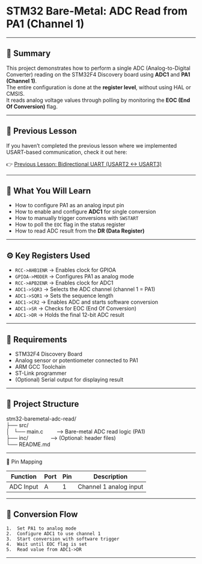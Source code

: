 # STM32 Bare-Metal: ADC Read from PA1 (Channel 1)

---

## 📌 Summary

This project demonstrates how to perform a single ADC (Analog-to-Digital Converter) reading on the STM32F4 Discovery board using **ADC1** and **PA1 (Channel 1)**.  
The entire configuration is done at the **register level**, without using HAL or CMSIS.  
It reads analog voltage values through polling by monitoring the **EOC (End Of Conversion)** flag.

---

## 🔁 Previous Lesson

If you haven’t completed the previous lesson where we implemented USART-based communication, check it out here:

👉 [Previous Lesson: Bidirectional UART (USART2 <-> USART3)](https://github.com/iek2443/stm32-baremetal-uart-bidirectional)

---

## 🧠 What You Will Learn

- How to configure PA1 as an analog input pin
- How to enable and configure **ADC1** for single conversion
- How to manually trigger conversions with `SWSTART`
- How to poll the `EOC` flag in the status register
- How to read ADC result from the **DR (Data Register)**

---

## ⚙️ Key Registers Used

- `RCC->AHB1ENR` → Enables clock for GPIOA
- `GPIOA->MODER` → Configures PA1 as analog mode
- `RCC->APB2ENR` → Enables clock for ADC1
- `ADC1->SQR3`   → Selects the ADC channel (channel 1 = PA1)
- `ADC1->SQR1`   → Sets the sequence length
- `ADC1->CR2`    → Enables ADC and starts software conversion
- `ADC1->SR`     → Checks for EOC (End Of Conversion)
- `ADC1->DR`     → Holds the final 12-bit ADC result

---

## 🔧 Requirements

- STM32F4 Discovery Board
- Analog sensor or potentiometer connected to PA1
- ARM GCC Toolchain
- ST-Link programmer
- (Optional) Serial output for displaying result

---

📁 Project Structure
--------------------

stm32-baremetal-adc-read/\
├── src/\
│   └── main.c         --> Bare-metal ADC read logic (PA1)\
├── inc/               --> (Optional: header files)\
└── README.md

---

🧭 Pin Mapping

| Function        | Port | Pin | Description             |
|-----------------|------|-----|-------------------------|
| ADC Input       | A    |  1  | Channel 1 analog input  |

---

## 🔁 Conversion Flow

	1.	Set PA1 to analog mode
	2.	Configure ADC1 to use channel 1
	3.	Start conversion with software trigger
	4.	Wait until EOC flag is set
	5.	Read value from ADC1->DR

--- 
